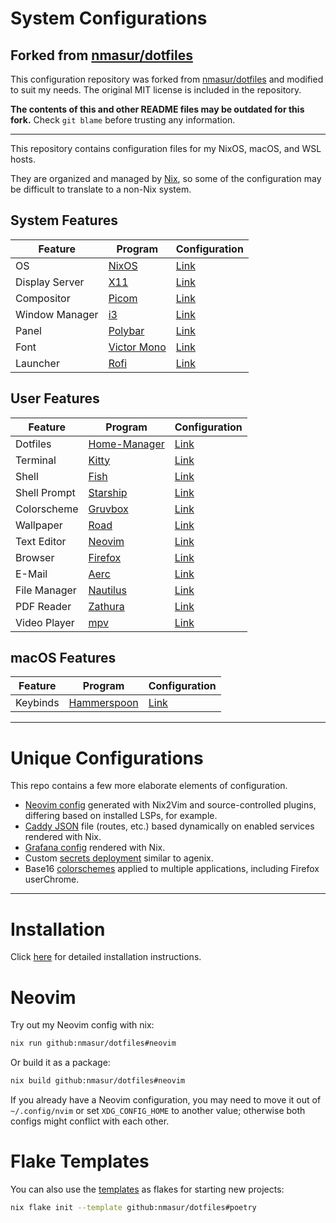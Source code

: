 # System Configurations

## Forked from [nmasur/dotfiles](https://github.com/nmasur/dotfiles)

This configuration repository was forked from [nmasur/dotfiles](https://github.com/nmasur/dotfiles) and modified to suit
my needs. The original MIT license is included in the repository.

**The contents of this and other README files may be outdated for this fork.** Check `git blame` before trusting any
information.

---

This repository contains configuration files for my NixOS, macOS, and WSL
hosts.

They are organized and managed by [Nix](https://nixos.org), so some of the
configuration may be difficult to translate to a non-Nix system.

## System Features

| Feature        | Program                                             | Configuration                                 |
|----------------|-----------------------------------------------------|-----------------------------------------------|
| OS             | [NixOS](https://nixos.org)                          | [Link](./modules/nixos)                       |
| Display Server | [X11](https://www.x.org/wiki/)                      | [Link](./modules/nixos/graphical/xorg.nix)    |
| Compositor     | [Picom](https://github.com/yshui/picom)             | [Link](./modules/nixos/graphical/picom.nix)   |
| Window Manager | [i3](https://i3wm.org/)                             | [Link](./modules/nixos/graphical/i3.nix)      |
| Panel          | [Polybar](https://polybar.github.io/)               | [Link](./modules/nixos/graphical/polybar.nix) |
| Font           | [Victor Mono](https://rubjo.github.io/victor-mono/) | [Link](./modules/nixos/graphical/fonts.nix)   |
| Launcher       | [Rofi](https://github.com/davatorium/rofi)          | [Link](./modules/nixos/graphical/rofi.nix)    |

## User Features

| Feature      | Program                                                                          | Configuration                                      |
|--------------|----------------------------------------------------------------------------------|----------------------------------------------------|
| Dotfiles     | [Home-Manager](https://github.com/nix-community/home-manager)                    | [Link](./modules/common)                           |
| Terminal     | [Kitty](https://sw.kovidgoyal.net/kitty/)                                        | [Link](./modules/common/applications/kitty.nix)    |
| Shell        | [Fish](https://fishshell.com/)                                                   | [Link](./modules/common/shell/fish)                |
| Shell Prompt | [Starship](https://starship.rs/)                                                 | [Link](./modules/common/shell/starship.nix)        |
| Colorscheme  | [Gruvbox](https://github.com/morhetz/gruvbox)                                    | [Link](./colorscheme/gruvbox/default.nix)          |
| Wallpaper    | [Road](https://gitlab.com/exorcist365/wallpapers/-/blob/master/gruvbox/road.jpg) | [Link](./hosts/tempest/default.nix)                |
| Text Editor  | [Neovim](https://neovim.io/)                                                     | [Link](./modules/common/neovim/config)             |
| Browser      | [Firefox](https://www.mozilla.org/en-US/firefox/new/)                            | [Link](./modules/common/applications/firefox.nix)  |
| E-Mail       | [Aerc](https://aerc-mail.org/)                                                   | [Link](./modules/common/mail/aerc.nix)             |
| File Manager | [Nautilus](https://wiki.gnome.org/action/show/Apps/Files)                        | [Link](./modules/common/applications/nautilus.nix) |
| PDF Reader   | [Zathura](https://pwmt.org/projects/zathura/)                                    | [Link](./modules/common/applications/media.nix)    |
| Video Player | [mpv](https://mpv.io/)                                                           | [Link](./modules/common/applications/media.nix)    |

## macOS Features

| Feature  | Program                                     | Configuration                        |
|----------|---------------------------------------------|--------------------------------------|
| Keybinds | [Hammerspoon](https://www.hammerspoon.org/) | [Link](./modules/darwin/hammerspoon) |

---

# Unique Configurations

This repo contains a few more elaborate elements of configuration.

- [Neovim config](./modules/common/neovim/default.nix) generated with Nix2Vim
and source-controlled plugins, differing based on installed LSPs, for example.
- [Caddy JSON](./modules/nixos/services/caddy.nix) file (routes, etc.) based
dynamically on enabled services rendered with Nix.
- [Grafana config](./modules/nixos/services/grafana.nix) rendered with Nix.
- Custom [secrets deployment](./modules/nixos/services/secrets.nix) similar to
agenix.
- Base16 [colorschemes](./colorscheme/) applied to multiple applications,
including Firefox userChrome.

---

# Installation

Click [here](./docs/installation.md) for detailed installation instructions.

# Neovim

Try out my Neovim config with nix:

```bash
nix run github:nmasur/dotfiles#neovim
```

Or build it as a package:

```bash
nix build github:nmasur/dotfiles#neovim
```

If you already have a Neovim configuration, you may need to move it out of
`~/.config/nvim` or set `XDG_CONFIG_HOME` to another value; otherwise both
configs might conflict with each other.

# Flake Templates

You can also use the [templates](./templates/) as flakes for starting new
projects:

```bash
nix flake init --template github:nmasur/dotfiles#poetry
```

